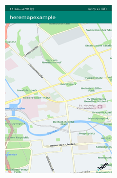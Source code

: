 <img src="https://github.com/muskanrani/heremapexample/blob/master/Screenshot_2020-05-16-23-44-11-49.png" width="350" height="550">
